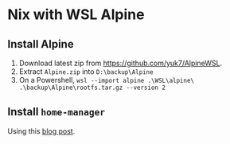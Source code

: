 # Nix with WSL Alpine

## Install Alpine
1. Download latest zip from https://github.com/yuk7/AlpineWSL.
2. Extract `Alpine.zip` into `D:\backup\Alpine`
3. On a Powershell, `wsl --import alpine .\WSL\alpine\ .\backup\Alpine\rootfs.tar.gz --version 2`

## Install `home-manager`
Using this [blog post](https://cbailey.co.uk/posts/a_minimal_nix_development_environment_on_wsl).
